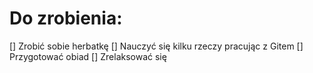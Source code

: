# Do zrobienia:

[] Zrobić sobie herbatkę
[] Nauczyć się kilku rzeczy pracując z Gitem
[] Przygotować obiad
[] Zrelaksować się

